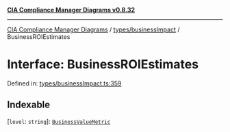 [**CIA Compliance Manager Diagrams v0.8.32**](../../../README.md)

***

[CIA Compliance Manager Diagrams](../../../modules.md) / [types/businessImpact](../README.md) / BusinessROIEstimates

# Interface: BusinessROIEstimates

Defined in: [types/businessImpact.ts:359](https://github.com/Hack23/cia-compliance-manager/blob/0dc9a11e510cc2f2986e7debe532892627f2b00f/src/types/businessImpact.ts#L359)

## Indexable

\[`level`: `string`\]: [`BusinessValueMetric`](BusinessValueMetric.md)
